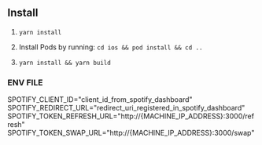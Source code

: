 

## Install

1. `yarn install`

2. Install Pods by running: `cd ios && pod install && cd ..`

3. `yarn install && yarn build`

### ENV FILE
SPOTIFY_CLIENT_ID="client_id_from_spotify_dashboard"
SPOTIFY_REDIRECT_URL="redirect_uri_registered_in_spotify_dashboard"
SPOTIFY_TOKEN_REFRESH_URL="http://{MACHINE_IP_ADDRESS}:3000/refresh"
SPOTIFY_TOKEN_SWAP_URL="http://{MACHINE_IP_ADDRESS}:3000/swap"
